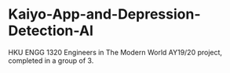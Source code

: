 # Kaiyo-App-and-Depression-Detection-AI
HKU ENGG 1320 Engineers in The Modern World AY19/20 project, completed in a group of 3.
